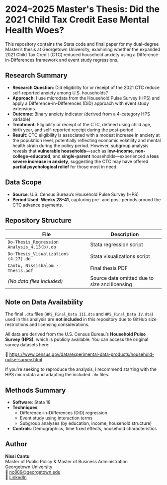 # 2024–2025 Master's Thesis: Did the 2021 Child Tax Credit Ease Mental Health Woes?

This repository contains the Stata code and final paper for my dual-degree Master’s thesis at Georgetown University, examining whether the expanded 2021 Child Tax Credit (CTC) reduced household anxiety using a Difference-in-Differences framework and event study regressions.

## Research Summary

- **Research Question**: Did eligibility for or receipt of the 2021 CTC reduce self-reported anxiety among U.S. households?
- **Approach**: I use microdata from the Household Pulse Survey (HPS) and apply a Difference-in-Differences (DiD) approach with event study extensions.
- **Outcome**: Binary anxiety indicator (derived from a 4-category HPS variable)
- **Treatment**: Eligibility or receipt of the CTC, defined using child age, birth year, and self-reported receipt during the post-period
- **Result**: CTC eligibility is associated with a modest increase in anxiety at the population level, potentially reflecting economic volatility and mental health strain during the policy period. However, subgroup analysis reveals that **vulnerable households**—such as **low-income**, **non-college-educated**, and **single-parent** households—experienced a **less severe increase in anxiety**, suggesting the CTC may have offered **partial psychological relief** for those most in need.

## Data Scope

- **Source**: U.S. Census Bureau’s Household Pulse Survey (HPS)
- **Period Used**: **Weeks 28–41**, capturing pre- and post-periods around the CTC advance payments.

## Repository Structure

| File                                 | Description |
|--------------------------------------|-------------|
| `Do-Thesis_Regression Analysis_4.13(b).do` | Stata regression script |
| `Do-Thesis_Visualizations (4.27).do`       | Stata visualizations script |
| `Cantu, Nissishalom - Thesis.pdf`          | Final thesis PDF |
| *(No data files included)*           | Source data omitted due to size and licensing |

## Note on Data Availability

The final `.dta` files (`HPS_Final_Data III.dta` and `HPS_Final_Data IV.dta`) used in this analysis are **not included** in this repository due to GitHub size restrictions and licensing considerations.

All data are derived from the U.S. Census Bureau’s **Household Pulse Survey (HPS)**, which is publicly available. You can access the original survey datasets here:

🔗 https://www.census.gov/data/experimental-data-products/household-pulse-survey.html

If you're seeking to reproduce the analysis, I recommend starting with the HPS microdata and adapting the included `.do` files.

## Methods Summary

- **Software**: Stata 18
- **Techniques**:
  - Difference-in-Differences (DiD) regression
  - Event study using interaction terms
  - Subgroup analyses (by education, income, household structure)
- **Controls**: Demographics, time fixed effects, household characteristics

## Author

**Nissi Cantu**  
Master of Public Policy & Master of Business Administration  
Georgetown University  
📧 nc809@georgetown.edu  
🔗 [LinkedIn](https://www.linkedin.com/in/nissi-cantu/)
